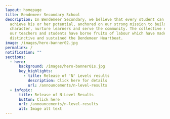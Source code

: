 ```yaml
---
layout: homepage
title: Bendemeer Secondary School
description: In Bendemeer Secondary, we believe that every student can shine and
  achieve his or her potential, anchored on our strong mission to build
  character, nurture learners and serve the community. The collective efforts of
  our teachers and students have borne fruits of labour which have made us
  distinctive and sustained the Bendemeer Heartbeat.
image: /images/hero-banner02.jpg
permalink: /
notification: ""
sections:
  - hero:
      background: /images/hero-banner01s.jpg
      key_highlights:
        - title: Release of 'N' Levels results
          description: Click here for details
          url: /announcements/n-level-results
  - infopic:
      title: Release of N-Level Results
      button: Click here
      url: /announcements/n-level-results
      alt: Image alt text
---
```

